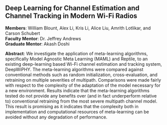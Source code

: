 ## Deep Learning for Channel Estimation and Channel Tracking in Modern Wi-Fi Radios
**Members**: William Blount, Alex Li, Kris Li, Alice Liu, Amrith Lotlikar, and Carson Schubert  
**Faculty Mentor**: Dr. Jeffrey Andrews  
**Graduate Mentor**: Akash Doshi  

**Abstract**:
We investigate the application of meta-learning algorithms, specifically Model Agnostic Meta 
Learning (MAML) and Reptile, to an existing deep-learning based Wi-Fi channel estimation and
tracking system, DeepWiPHY. The meta-learning algorithms were compared against conventional 
methods such as random initialization, cross-evaluation, and retraining on multiple severities 
of multipath. Comparisons were made fairly with respect to the complexity of the adaptation of 
the model necessary for a new environment. Results indicate that the meta-learning algorithms 
tested do not provide any benefits over (and in fact underperform relative to) conventional 
retraining from the most severe multipath channel model. This result is promising as it 
indicates that the complexity both in implementation and computational resources of 
meta-learning can be avoided without any degradation of performance.
